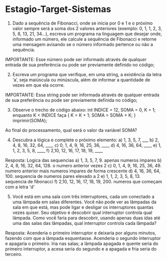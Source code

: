 # Estagio-Target-Sistemas

1) Dado a sequência de Fibonacci, onde se inicia por 0 e 1 e o próximo valor sempre será a soma dos 2 valores anteriores (exemplo: 0, 1, 1, 2, 3, 5, 8, 13, 21, 34...), escreva um programa na linguagem que desejar onde, informado um número, ele calcule a sequência de Fibonacci e retorne uma mensagem avisando se o número informado pertence ou não a sequência.

IMPORTANTE: Esse número pode ser informado através de qualquer entrada de sua preferência ou pode ser previamente definido no código;

2) Escreva um programa que verifique, em uma string, a existência da letra ‘a’, seja maiúscula ou minúscula, além de informar a quantidade de vezes em que ela ocorre.

IMPORTANTE: Essa string pode ser informada através de qualquer entrada de sua preferência ou pode ser previamente definida no código;

3) Observe o trecho de código abaixo: int INDICE = 12, SOMA = 0, K = 1; enquanto K < INDICE faça { K = K + 1; SOMA = SOMA + K; } imprimir(SOMA);

Ao final do processamento, qual será o valor da variável SOMA?

4) Descubra a lógica e complete o próximo elemento:
a) 1, 3, 5, 7, ___
b) 2, 4, 8, 16, 32, 64, ____
c) 0, 1, 4, 9, 16, 25, 36, ____
d) 4, 16, 36, 64, ____
e) 1, 1, 2, 3, 5, 8, ____
f) 2,10, 12, 16, 17, 18, 19, ____

Resposta:
Logica das sequencias
a) 1, 3, 5, 7, 9. apenas numeros impares
b) 2, 4, 8, 16, 32, 64, 128. o numero anterior vezes 2
c) 0, 1, 4, 9, 16, 25, 36, 49. numero anterior mais numeros impares de forma crescente
d) 4, 16, 36, 64, 100. sequencia de numeros pares elevado a 2
e) 1, 1, 2, 3, 5, 8, 13. sequencia de fibonacci
f) 2,10, 12, 16, 17, 18, 19, 200. numeros que começam com a letra 'd'

5) Você está em uma sala com três interruptores, cada um conectado a uma lâmpada em salas diferentes. Você não pode ver as lâmpadas da sala em que está, mas pode ligar e desligar os interruptores quantas vezes quiser. Seu objetivo é descobrir qual interruptor controla qual lâmpada. Como você faria para descobrir, usando apenas duas idas até uma das salas das lâmpadas, qual interruptor controla cada lâmpada?  

Resposta:
Acenderia o primeiro interruptor e deixaria por alguns minutos, fazendo com que a lâmpada esquentasse. Acenderia o segundo interruptor e apagaria o primeiro. Iria nas salas; a lâmpada apagada e quente seria do primeiro interruptor, a acesa seria do segundo e a apagada e fria seria do terceiro.
